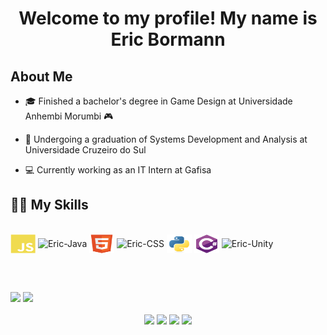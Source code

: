 <h1 align="center">Welcome to my profile! My name is Eric Bormann</h1>

## About Me
-  🎓 Finished a bachelor's degree in Game Design at Universidade Anhembi Morumbi 🎮
   
-  🚀 Undergoing a graduation of Systems Development and Analysis at Universidade Cruzeiro do Sul
  
-  💻 Currently working as an IT Intern at Gafisa
  


## 👨‍💻 My Skills    
<div style="display: inline_block"><br>
   <img align="center" alt="Eric-Js" height="30" width="40" src="https://raw.githubusercontent.com/devicons/devicon/master/icons/javascript/javascript-plain.svg"/>
   <img align="center" alt="Eric-Java" height="30" width="40" src="https://cdn.jsdelivr.net/gh/devicons/devicon/icons/java/java-original.svg"/>
   <img align="center" alt="Eric-HTML" height="30" width="40" src="https://raw.githubusercontent.com/devicons/devicon/master/icons/html5/html5-original.svg"/>
   <img align="center" alt="Eric-CSS" height="30" width="40" src="https://cdn.jsdelivr.net/gh/devicons/devicon/icons/css3/css3-original.svg"/>
   <img align="center" alt="Eric-Python" height="30" width="40" src="https://raw.githubusercontent.com/devicons/devicon/master/icons/python/python-original.svg"/>
   <img align="center" alt="Eric-Csharp" height="30" width="40" src="https://raw.githubusercontent.com/devicons/devicon/master/icons/csharp/csharp-original.svg"/>
   <img align="center" alt="Eric-Unity" height="30" width="40" src="https://cdn.jsdelivr.net/gh/devicons/devicon/icons/unity/unity-original.svg"/>
</div>


<br></br>
<div>
   <img height="170em" src="https://github-readme-stats.vercel.app/api?username=nephilimtelos&show_icons=true&theme=dark&include_all_commits=true&count_private=true&rank_icon=github"/>
   <img height="170cm" src="https://github-readme-stats.vercel.app/api/top-langs/?username=nephilimtelos&layout=compact&langs_count=7&theme=dark"/>
</div>

<div align="center" style="display: inline_block"><br/>
   <a href="https://www.linkedin.com/in/eric-bormann/" target="_blank"><img src="https://img.shields.io/badge/-LinkedIn-%230077B5?style=for-the-badge&logo=linkedin&logoColor=white" target="_blank"></a>
   <a href="https://www.behance.net/ericbormann?tracking_source=search_users|eric%20bormann" target="_blank"><img src="https://img.shields.io/badge/-Behance-blue?style=for-the-badge&logo=behance&logoColor=white" target="_blank"></a>
   <a href="https://elr1c.itch.io" target="_blank"><img src="https://img.shields.io/badge/Itch.io-FA5C5C?style=for-the-badge&logo=itchdotio&logoColor=white"></a>
   <a href="mailto:eric.bormann2@hotmail.com"><img src="https://img.shields.io/badge/Microsoft_Outlook-0078D4?style=for-the-badge&logo=microsoft-outlook&logoColor=white" target="_blank"></a> 
</div>
